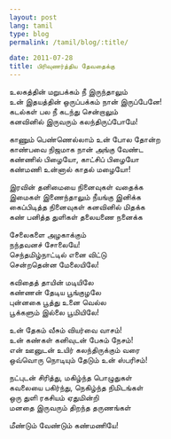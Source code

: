 ```yaml
---
layout: post
lang: tamil
type: blog
permalink: /tamil/blog/:title/

date: 2011-07-28
title: பிரிவுணர்த்திய தேவதைக்கு
---
```


உலகத்தின் மறுபக்கம் நீ இருந்தாலும் <br/>
உன் இதயத்தின் ஒருப்பக்கம் நான் இருப்பேனே! <br/>
கடல்கள் பல நீ கடந்து சென்றாலும் <br/>
கனவினில் இருவரும் கலந்திருப்போமே!

காணும் பெண்ணெல்லாம் உன் போல தோன்ற <br/>
காண்பவை நிஜமாக நான் அங்கு வேண்ட <br/>
கண்ணில் பிழையோ, காட்சிப் பிழையோ <br/>
கண்மணி உன்னால் காதல் மழையோ!

இரவின் தனிமையை நினைவுகள் வதைக்க <br/>
இமைகள் இணைந்தாலும் நீயங்கு இனிக்க <br/>
கைப்பிடித்த நினைவுகள் கனவினில் மிதக்க <br/>
கண் பனித்த துளிகள் தலையணை நனைக்க

சேலைகளை அழகாக்கும் <br/>
நந்தவனச் சோலையே! <br/>
செந்தமிழ்நாட்டில் எனை விட்டு <br/>
சென்றதென்ன மேலையிலே!

கவிதைத் தாயின் மடியிலே <br/>
கண்ணன் தேடிய பூங்குழலே <br/>
புன்னகை பூத்து உனை வெல்ல <br/>
பூக்களும் இல்லை பூமியிலே!

உன் தேகம் வீசும் வியர்வை வாசம்! <br/>
உன் கண்கள் கனிவுடன் பேசும் நேசம்! <br/>
என் ஊனுடன் உயிர் கலந்திருக்கும் வரை <br/>
ஒவ்வொரு நொடியும் தேடும் உன் ஸ்பரிசம்!

நட்புடன் சிரித்து, மகிழ்ந்த பொழுதுகள் <br/>
கவலையை பகிர்ந்து, நெகிழ்ந்த நிமிடங்கள் <br/>
ஒரு துளி ரகசியம் ஏதுமின்றி <br/>
மனதை இருவரும் திறந்த தருணங்கள்

மீண்டும் வேண்டும் கண்மணியே!
